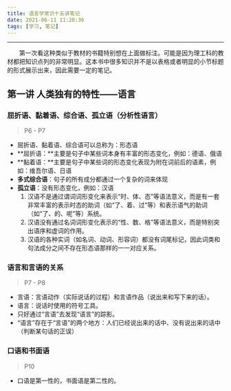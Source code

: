 ```yaml
---
title: 语言学常识十五讲笔记
date: 2021-06-11 11:28:36
tags: [学习, 笔记]
---
```


***

&ensp;&ensp;&ensp;&ensp;第一次看这种类似于教材的书籍特别想在上面做标注。可能是因为理工科的教材都把知识点列的非常明显。这本书中很多知识并不是以表格或者明显的小节标题的形式展示出来，因此需要一定的笔记。

<!-- more -->

## 第一讲 人类独有的特性——语言

### 屈折语、黏着语、综合语、孤立语（分析性语言）

> P6 - P7

- 屈折语、黏着语、综合语可以总称为：形态语
- **屈折语：**主要是句子中某些词本身有丰富的形态变化，例如：德语、俄语
- **黏着语：**主要是句子中某些词的形态变化表现为附在词前后的语素，例如：维吾尔语、日语
- **多式综合语**：句子的所有成分都通过一个复杂的词来体现
- **孤立语**：没有形态变化，例如：汉语
    1. 汉语不是通过谓词词形变化来表示“时、体、态”等语法意义，而是有一套非常丰富的表示时态的助词（如“了、着、过”等）和表示语气的助词（如“了、的、呢”等）系统。
    2. 汉语没有通过名词词形变化表示的“性、数、格”等语法意义，而是特别突出语序和虚词的作用。
    3. 汉语的各种实词（如名词、动词、形容词）都没有词尾标记，因此词类和句法成分之间不存在形态语那样的一一对应关系。

### 语言和言语的关系

> P7 - P8

- 言语：言语动作（实际说话的过程）和言语作品（说出来和写下来的话）。
- 语言：说话时使用的符号工具。
- 只好通过“言语”去发现“语言”的踪影。
- “语言”存在于“言语”的两个地方：人们已经说出来的话中、没有说出来的话中（判断某句话的正误）

### 口语和书面语

> P10

- 口语是第一性的，书面语是第二性的。